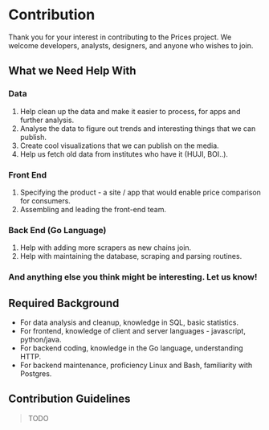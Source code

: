 Contribution
============

Thank you for your interest in contributing to the Prices project.
We welcome developers, analysts, designers, and anyone who wishes to join.

What we Need Help With
----------------------

### Data

1. Help clean up the data and make it easier to process, for apps and further analysis.
2. Analyse the data to figure out trends and interesting things that we can publish.
3. Create cool visualizations that we can publish on the media.
4. Help us fetch old data from institutes who have it (HUJI, BOI..).

### Front End

1. Specifying the product - a site / app that would enable price comparison for consumers.
2. Assembling and leading the front-end team.

### Back End (Go Language)

1. Help with adding more scrapers as new chains join.
2. Help with maintaining the database, scraping and parsing routines.

### And anything else you think might be interesting. Let us know!

Required Background
-------------------

* For data analysis and cleanup, knowledge in SQL, basic statistics.
* For frontend, knowledge of client and server languages - javascript, python/java.
* For backend coding, knowledge in the Go language, understanding HTTP.
* For backend maintenance, proficiency Linux and Bash, familiarity with Postgres.

Contribution Guidelines
-----------------------

> TODO
